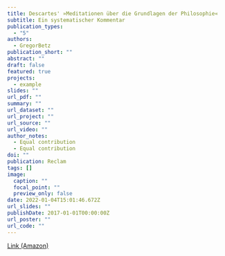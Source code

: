 ```yaml
---
title: Descartes' »Meditationen über die Grundlagen der Philosophie«
subtitle: Ein systematischer Kommentar
publication_types:
  - "5"
authors:
  - GregorBetz
publication_short: ""
abstract: ""
draft: false
featured: true
projects:
  - example
slides: ""
url_pdf: ""
summary: ""
url_dataset: ""
url_project: ""
url_source: ""
url_video: ""
author_notes:
  - Equal contribution
  - Equal contribution
doi: ""
publication: Reclam
tags: []
image:
  caption: ""
  focal_point: ""
  preview_only: false
date: 2022-01-04T15:01:46.672Z
url_slides: ""
publishDate: 2017-01-01T00:00:00Z
url_poster: ""
url_code: ""
---
```

[Link (Amazon)](http://www.amazon.de/Descartes-Meditationen-%C3%BCber-Grundlagen-Philosophie/dp/3150188288/ref=sr_1_1?s=books&ie=UTF8&qid=1319054870&sr=1-1)